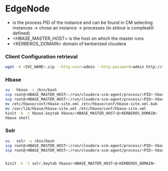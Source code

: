 # EdgeNode

* <PID> is the process PID of the instance and can be found in CM selecting instances -> chose an instance -> processes (in stdout is compleatili defined)
* <HBASE_MASTER_HOST> is the host on which the master runs
* <KERBEROS_DOMAIN> domain of kerberized cloudera
  
  
### Client Configuration retrieval
```sh
wget -O <SVC_NAME>.zip --http-user=admin --http-password=admin http://<CM_HOST>:7180/cmf/services/<SVC_NUM>/client-config
```

### Hbase

```sh
su - hbase -s /bin/bash
scp root@<HBASE_MASTER_HOST>:/run/cloudera-scm-agent/process/<PID>-hbase-MASTER/hbase.keytab .   # Only first Time
scp root@<HBASE_MASTER_HOST>:/run/cloudera-scm-agent/process/<PID>-hbase-MASTER/hbase-site.xml . # Only first Time
mv /etc/hbase/conf/hbase-site.xml /etc/hbase/conf/hbase-site.xml.bak                             # Only first Time
mv /var/lib/hbase/hbase-site.xml /etc/hbase/conf/hbase-site.xml                                  # Only first Time
kinit -k -t hbase.keytab hbase/<HBASE_MASTER_HOST>@<KERBEROS_DOMAIN>
hbase shell
```

### Solr

```sh
su - solr -s /bin/bash
scp root@<HBASE_MASTER_HOST>:/run/cloudera-scm-agent/process/<PID>-hbase-MASTER/solr.keytab .    # Only first Time
scp root@<HBASE_MASTER_HOST>:/run/cloudera-scm-agent/process/<PID>-hbase-MASTER/hbase-site.xml . # Only first Time


kinit -k -t solr.keytab hbase/<HBASE_MASTER_HOST>@<KERBEROS_DOMAIN>


```
